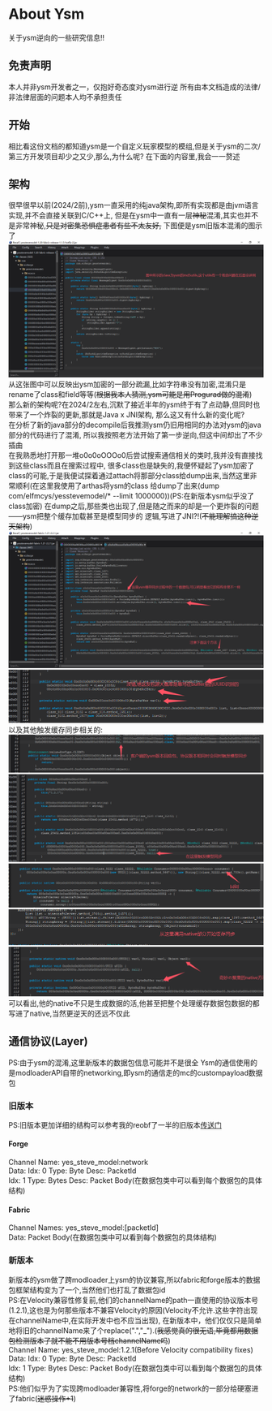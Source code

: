 # About Ysm
关于ysm逆向的一些研究信息!!

## 免责声明
本人并非ysm开发者之一，仅抱好奇态度对ysm进行逆 所有由本文档造成的法律/非法律层面的问题本人均不承担责任

## 开始
相比看这份文档的都知道ysm是一个自定义玩家模型的模组,但是关于ysm的二次/第三方开发项目却少之又少,那么,为什么呢?
在下面的内容里,我会一一赘述

## 架构
很早很早以前(2024/2前),ysm一直采用的纯java架构,即所有实现都是由jvm语言实现,并不会直接关联到C/C++上,
但是在ysm中一直有一层<del>神秘</del>混淆,其实也并不是非常神秘,<del>只是对密集恐惧症患者有些不太友好,</del>
下图便是ysm旧版本混淆的图示了</br>
<img src=/resources/ysm_legacy_decompile.png>
从这张图中可以反映出ysm加密的一部分疏漏,比如字符串没有加密,混淆只是rename了class和field等等(<del>根据我本人猜测,ysm可能是用Progurad做的混淆</del>)</br>
那么新的架构呢?在2024/2左右,沉默了接近半年的ysm终于有了点动静,但同时也带来了一个炸裂的更新,那就是Java x JNI架构,
那么这又有什么新的变化呢?</br>
在分析了新的java部分的decompile后我推测ysm仍旧用相同的办法对ysm的java部分的代码进行了混淆,
所以我按照老方法开始了第一步逆向,但这中间却出了不少插曲</br>
在我熟悉地打开那一堆o0o0oOOOo0后尝试搜索通信相关的类时,我并没有直接找到这些class而且在搜索过程中,
很多class也是缺失的,我便怀疑起了ysm加密了class的可能,于是我便试探着通过attach将那部分class给dump出来,当然这里非常顺利(在这里我使用了arthas将ysm的class
给dump了出来(dump com/elfmcys/yesstevemodel/* --limit 1000000))(PS:在新版本ysm似乎没了class加密)
在dump之后,那些类也出现了,但是随之而来的却是一个更炸裂的问题——ysm把整个缓存加载甚至是模型同步的
逻辑,写进了JNI?!(<del>不能理解搞这种逆天架构</del>)
<img src=/resources/ysm_modern_decompile.png>
<img src=/resources/ysm_modern_decompile_1.png>
以及其他触发缓存同步相关的:
<img src=/resources/ysm_modern_decompile_2.png>
<img src=/resources/ysm_modern_decompile_4.png>
<img src=/resources/ysm_modern_decompile_5.png>
<img src=/resources/ysm_modern_decompile_6.png>
<img src=/resources/ysm_modern_decompile_7.png>
可以看出,他的native不只是生成数据的活,他甚至把整个处理缓存数据包数据的都写进了native,当然更逆天的还远不仅此

## 通信协议(Layer)
PS:由于ysm的混淆,这里新版本的数据包信息可能并不是很全
Ysm的通信使用的是modloaderAPI自带的networking,即ysm的通信走的mc的custompayload数据包

### 旧版本
PS:旧版本更加详细的结构可以参考我的reobf了一半的旧版本[传送门](https://github.com/MiskaDaeve/YsmDeobfNonCompleted/blob/main/ysm_1.1.5-hotfix-2-deobf-classes.jar)
#### Forge
 Channel Name: yes_steve_model:network </br>
 Data: 
      Idx: 0 Type: Byte Desc: PacketId</br>
      Idx: 1 Type: Bytes Desc: Packet Body(在数据包类中可以看到每个数据包的具体结构)
#### Fabric
 Channel Names: yes_steve_model:[packetId] </br>
 Data: Packet Body(在数据包类中可以看到每个数据包的具体结构)

### 新版本
新版本的ysm做了跨modloader上ysm的协议兼容,所以fabric和forge版本的数据包框架结构变为了一个,当然他们也打乱了数据包id</br>
PS:在Velocity兼容性修复前,他们的channelName的path一直使用的协议版本号(1.2.1),这也是为何那些版本不兼容Velocity的原因(Velocity不允许.这些字符出现在channelName中,在实际开发中也不应当出现),
在新版本中，他们仅仅只是简单地将旧的channelName来了个replace(".","_").(<del>我感觉真的很无语,毕竟都用数据包检测版本了就不能不用版本号档channelName吗</del>)</br>
 Channel Name: yes_steve_model:1.2.1(Before Velocity compatibility fixes)</br>
 Data:
      Idx: 0 Type: Byte Desc: PacketId</br>
      Idx: 1 Type: Bytes Desc: Packet Body(在数据包类中可以看到每个数据包的具体结构)</br>
PS:他们似乎为了实现跨modloader兼容性,将forge的network的一部分给硬塞进了fabric(<del>迷惑操作+1</del>)
